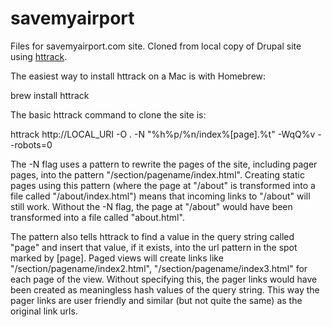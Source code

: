 savemyairport
=============

Files for savemyairport.com site. Cloned from local copy of Drupal site using [httrack](http://www.httrack.com/).

The easiest way to install httrack on a Mac is with Homebrew:

brew install httrack

The basic httrack command to clone the site is:

httrack http://LOCAL_URI -O . -N "%h%p/%n/index%[page].%t" -WqQ%v --robots=0

The -N flag uses a pattern to rewrite the pages of the site, including pager pages, into the pattern "/section/pagename/index.html". Creating static pages using this pattern (where the page at "/about" is transformed into a file called "/about/index.html") means that incoming links to "/about" will still work. Without the -N flag, the page at "/about" would have been transformed into a file called "about.html".

The pattern also tells httrack to find a value in the query string called "page" and insert that value, if it exists, into the url pattern in the spot marked by [page]. Paged views will create links like "/section/pagename/index2.html", "/section/pagename/index3.html" for each page of the view. Without specifying this, the pager links would have been created as meaningless hash values of the query string. This way the pager links are user friendly and similar (but not quite the same) as the original link urls.

